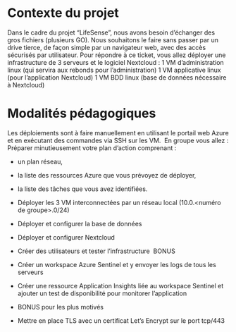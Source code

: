 # **Contexte du projet**

Dans le cadre du projet “LifeSense”, nous avons besoin d’échanger des gros fichiers (plusieurs GO). Nous souhaitons le faire sans passer par un drive tierce, de façon simple par un navigateur web, avec des accès sécurisés par utilisateur. Pour répondre à ce ticket, vous allez déployer une infrastructure de 3 serveurs et le logiciel Nextcloud :
1 VM d’administration linux (qui servira aux rebonds pour l’administration) 1 VM applicative linux (pour l’application Nextcloud) 1 VM BDD linux (base de données nécessaire à Nextcloud)

# **Modalités pédagogiques**

Les déploiements sont à faire manuellement en utilisant le portail web Azure et en exécutant des commandes via SSH sur les VM.
​
En groupe vous allez :
Préparer minutieusement votre plan d’action comprenant :
- un plan réseau,
- la liste des ressources Azure que vous prévoyez de déployer,
- la liste des tâches que vous avez identifiées.
- Déployer les 3 VM interconnectées par un réseau local (10.0.<numéro de groupe>.0/24)
- Déployer et configurer la base de données
- Déployer et configurer Nextcloud
- Créer des utilisateurs et tester l’infrastructure
​
BONUS

- Créer un workspace Azure Sentinel et y envoyer les logs de tous les serveurs

- Créer une ressource Application Insights liée au workspace Sentinel et ajouter un test de disponibilité pour monitorer l’application

- BONUS pour les plus motivés

- Mettre en place TLS avec un certificat Let’s Encrypt sur le port tcp/443

